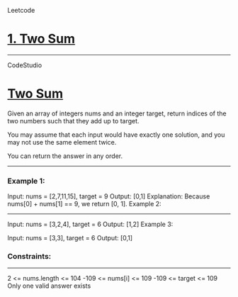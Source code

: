 Leetcode
<h1><a href="https://leetcode.com/problems/two-sum/"> 1. Two Sum </a> </h1> 
<hr>
CodeStudio
<h1><a href="https://www.codingninjas.com/codestudio/problems/two-sum_839653">  Two Sum </a> </h1> 



<p> Given an array of integers nums and an integer target, return indices of the two numbers such that they add up to target. </p>

You may assume that each input would have exactly one solution, and you may not use the same element twice.

You can return the answer in any order.

<hr>

<h3> Example 1: </h3>

Input: nums = [2,7,11,15], target = 9
Output: [0,1]
Explanation: Because nums[0] + nums[1] == 9, we return [0, 1].
Example 2:

<hr>

Input: nums = [3,2,4], target = 6
Output: [1,2]
Example 3:

Input: nums = [3,3], target = 6
Output: [0,1]

 <h3> Constraints: </h3>
 
<hr>

2 <= nums.length <= 104
-109 <= nums[i] <= 109
-109 <= target <= 109
Only one valid answer exists

